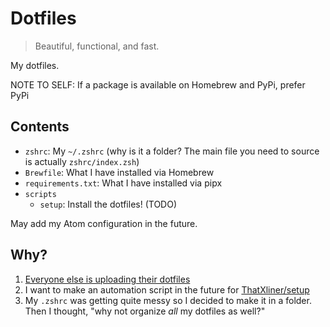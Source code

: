 # Dotfiles

> Beautiful, functional, and fast.

My dotfiles.

NOTE TO SELF: If a package is available on Homebrew and PyPi, prefer PyPi

## Contents

- `zshrc`: My `~/.zshrc` (why is it a folder? The main file you need to source is actually `zshrc/index.zsh`)
- `Brewfile`: What I have installed via Homebrew
- `requirements.txt`: What I have installed via pipx
- `scripts`
  - `setup`: Install the dotfiles! (TODO)

May add my Atom configuration in the future.

## Why?

1. [Everyone else is uploading their dotfiles](https://github.com/search?q=dotfiles)
2. I want to make an automation script in the future for [ThatXliner/setup](https://github.com/ThatXliner/setup)
3. My `.zshrc` was getting quite messy so I decided to make it in a folder. Then I thought, "why not organize _all_ my dotfiles as well?"
